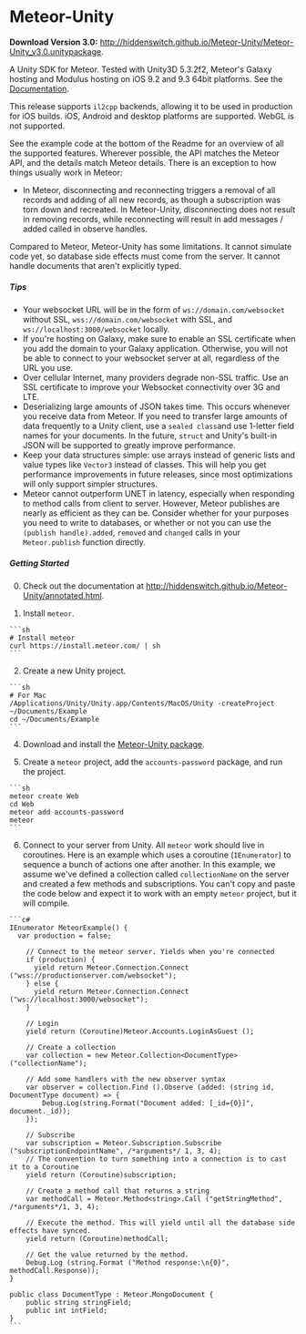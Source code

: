 Meteor-Unity
============

**Download Version 3.0:** http://hiddenswitch.github.io/Meteor-Unity/Meteor-Unity_v3.0.unitypackage.

A Unity SDK for Meteor. Tested with Unity3D 5.3.2f2, Meteor's Galaxy hosting and Modulus hosting on iOS 9.2 and 9.3 64bit platforms. See the [Documentation](http://hiddenswitch.github.io/Meteor-Unity/annotated.html).

This release supports `il2cpp` backends, allowing it to be used in production for iOS builds. iOS, Android and desktop platforms are supported. WebGL is not supported.

See the example code at the bottom of the Readme for an overview of all the supported features. Wherever possible, the API matches the Meteor API, and the details match Meteor details. There is an exception to how things usually work in Meteor:

 - In Meteor, disconnecting and reconnecting triggers a removal of all records and adding of all new records, as though a subscription was torn down and recreated. In Meteor-Unity, disconnecting does not result in removing records, while reconnecting will result in add messages / added called in observe handles.

Compared to Meteor, Meteor-Unity has some limitations. It cannot simulate code yet, so database side effects must come from the server. It cannot handle documents that aren't explicitly typed.

##### Tips

 - Your websocket URL will be in the form of `ws://domain.com/websocket` without SSL, `wss://domain.com/websocket` with SSL, and `ws://localhost:3000/websocket` locally.
 - If you're hosting on Galaxy, make sure to enable an SSL certificate when you add the domain to your Galaxy application. Otherwise, you will not be able to connect to your websocket server at all, regardless of the URL you use.
 - Over cellular Internet, many providers degrade non-SSL traffic. Use an SSL certificate to improve your Websocket connectivity over 3G and LTE.
 - Deserializing large amounts of JSON takes time. This occurs whenever you receive data from Meteor. If you need to transfer large amounts of data frequently to a Unity client, use a `sealed class`and use 1-letter field names for your documents. In the future, `struct` and Unity's built-in JSON will be supported to greatly improve performance.
 - Keep your data structures simple: use arrays instead of generic lists and value types like `Vector3` instead of classes. This will help you get performance improvements in future releases, since most optimizations will only support simpler structures.
 - Meteor cannot outperform UNET in latency, especially when responding to method calls from client to server. However, Meteor publishes are nearly as efficient as they can be. Consider whether for your purposes you need to write to databases, or whether or not you can use the `(publish handle).added`, `removed` and `changed` calls in your `Meteor.publish` function directly.

##### Getting Started

  0. Check out the documentation at http://hiddenswitch.github.io/Meteor-Unity/annotated.html.

  1. Install `meteor`.
 
    ```sh
    # Install meteor
    curl https://install.meteor.com/ | sh
    ```

  2. Create a new Unity project.
    
    ```sh
    # For Mac
    /Applications/Unity/Unity.app/Contents/MacOS/Unity -createProject ~/Documents/Example
    cd ~/Documents/Example
    ```

  4. Download and install the [Meteor-Unity package](http://hiddenswitch.github.io/Meteor-Unity/Meteor-Unity_v3.0.unitypackage).
  

  5. Create a `meteor` project, add the `accounts-password` package, and run the project.
  
    ```sh
    meteor create Web
    cd Web
    meteor add accounts-password
    meteor
    ```
  
  6. Connect to your server from Unity. All `meteor` work should live in coroutines. Here is an example which uses a coroutine (`IEnumerator`) to sequence a bunch of actions one after another. In this example, we assume we've defined a collection called `collectionName` on the server and created a few methods and subscriptions. You can't copy and paste the code below and expect it to work with an empty `meteor` project, but it will compile.
  
    ```c#
    IEnumerator MeteorExample() {
      var production = false;

  		// Connect to the meteor server. Yields when you're connected
  		if (production) {
  		  yield return Meteor.Connection.Connect ("wss://productionserver.com/websocket");
  		} else {
  		  yield return Meteor.Connection.Connect ("ws://localhost:3000/websocket");
  		}
  
  		// Login
  		yield return (Coroutine)Meteor.Accounts.LoginAsGuest ();
  
  		// Create a collection
  		var collection = new Meteor.Collection<DocumentType> ("collectionName");
  
  		// Add some handlers with the new observer syntax
  		var observer = collection.Find ().Observe (added: (string id, DocumentType document) => {
  			Debug.Log(string.Format("Document added: [_id={0}]", document._id));
  		});
  
  		// Subscribe
  		var subscription = Meteor.Subscription.Subscribe ("subscriptionEndpointName", /*arguments*/ 1, 3, 4);
  		// The convention to turn something into a connection is to cast it to a Coroutine
  		yield return (Coroutine)subscription;
  
  		// Create a method call that returns a string
  		var methodCall = Meteor.Method<string>.Call ("getStringMethod", /*arguments*/1, 3, 4);
  
  		// Execute the method. This will yield until all the database side effects have synced.
  		yield return (Coroutine)methodCall;
  
  		// Get the value returned by the method.
  		Debug.Log (string.Format ("Method response:\n{0}", methodCall.Response));
  	}
  
  	public class DocumentType : Meteor.MongoDocument {
  		public string stringField;
  		public int intField;
  	}
    ```
